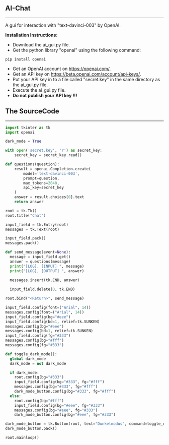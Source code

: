 **AI-Chat**
---

---

A gui for interaction with "text-davinci-003" by OpenAI.

**Installation Instructions:**
* Download the ai_gui.py file.
* Get the python library "openai" using the following command:
```
pip install openai
```
* Get an OpenAI account on https://openai.com/.
* Get an API key on https://beta.openai.com/account/api-keys/.
* Put your API key in to a file called "secret.key" in the same directory as the ai_gui.py file.
* Execute the ai_gui.py file.
* **Do not publish your API key !!!**

**The SourceCode**
---

---

```python
import tkinter as tk
import openai

dark_mode = True

with open('secret.key', 'r') as secret_key:
    secret_key = secret_key.read()

def questions(question):
    result = openai.Completion.create(
        model='text-davinci-003',
        prompt=question,
        max_tokens=2048,
        api_key=secret_key
    )
    answer = result.choices[0].text
    return answer

root = tk.Tk()
root.title("Chat")

input_field = tk.Entry(root)
messages = tk.Text(root)

input_field.pack()
messages.pack()

def send_message(event=None):
  message = input_field.get()
  answer = questions(message)
  print("[LOG], [INPUT] ", message)
  print("[LOG], [OUTPUT] ", answer)

  messages.insert(tk.END, answer)
  
  input_field.delete(0, tk.END)

root.bind("<Return>", send_message)

input_field.config(font=("Arial", 14))
messages.config(font=("Arial", 14))
input_field.config(bg="#eee")
input_field.config(bd=1, relief=tk.SUNKEN)
messages.config(bg="#eee")
messages.config(bd=1, relief=tk.SUNKEN)
input_field.config(fg="#333")
messages.config(bg="#fff")
messages.config(fg="#333")

def toggle_dark_mode():
  global dark_mode
  dark_mode = not dark_mode

  if dark_mode:
    root.config(bg="#333")
    input_field.config(bg="#333", fg="#fff")
    messages.config(bg="#333", fg="#fff")
    dark_mode_button.config(bg="#333", fg="#fff")
  else:
    root.config(bg="#fff")
    input_field.config(bg="#eee", fg="#333")
    messages.config(bg="#eee", fg="#333")
    dark_mode_button.config(bg="#eee", fg="#333")

dark_mode_button = tk.Button(root, text="Dunkelmodus", command=toggle_dark_mode)
dark_mode_button.pack()

root.mainloop()
```
